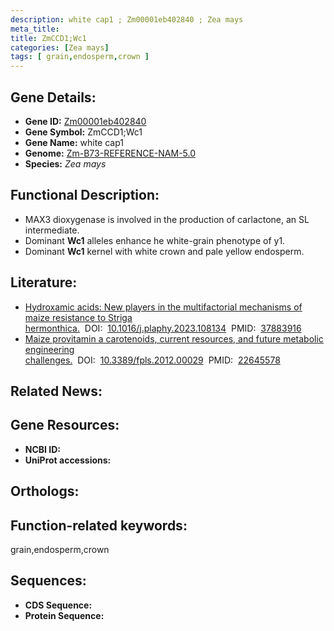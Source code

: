 ```yaml
---
description: white cap1 ; Zm00001eb402840 ; Zea mays
meta_title:
title: ZmCCD1;Wc1
categories: [Zea mays]
tags: [ grain,endosperm,crown ]
---
```


## Gene Details:
- **Gene ID:**	[Zm00001eb402840]()
- **Gene Symbol:** ZmCCD1;Wc1
- **Gene Name:** white cap1
- **Genome:** [Zm-B73-REFERENCE-NAM-5.0]()
- **Species:** *Zea mays*

## Functional Description:
   - MAX3 dioxygenase is involved in the production of carlactone, an SL intermediate.
   - Dominant **Wc1** alleles enhance he white-grain phenotype of y1.
   - Dominant **Wc1** kernel with white crown and pale yellow endosperm.

## Literature:
   - [Hydroxamic acids: New players in the multifactorial mechanisms of maize resistance to Striga hermonthica.]( https://www.sciencedirect.com/science/article/pii/S0981942823006459?via%3Dihub)&nbsp;&nbsp;DOI:&nbsp;&nbsp;[10.1016/j.plaphy.2023.108134](https://www.sciencedirect.com/science/article/pii/S0981942823006459?via%3Dihub)&nbsp;&nbsp;PMID:&nbsp;&nbsp;[37883916](https://pubmed.ncbi.nlm.nih.gov/37883916/)
   - [Maize provitamin a carotenoids, current resources, and future metabolic engineering challenges.]( https://www.ncbi.nlm.nih.gov/pmc/articles/PMC3355804/)&nbsp;&nbsp;DOI:&nbsp;&nbsp;[10.3389/fpls.2012.00029](https://www.ncbi.nlm.nih.gov/pmc/articles/PMC3355804/)&nbsp;&nbsp;PMID:&nbsp;&nbsp;[22645578](https://pubmed.ncbi.nlm.nih.gov/22645578/)

## Related News:

## Gene Resources:
- **NCBI ID:** [](https://www.ncbi.nlm.nih.gov/gene/?term=)
- **UniProt accessions:** [](https://www.uniprot.org/uniprotkb//entry)

## Orthologs:

## Function-related keywords:
grain,endosperm,crown

## Sequences:
- **CDS Sequence:**
- **Protein Sequence:**
